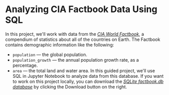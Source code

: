 # Analyzing CIA Factbook Data Using SQL

In this project, we'll work with data from the [*CIA World Factbook*](https://www.cia.gov/library/publications/the-world-factbook/), a compendium of statistics about all of the countries on Earth. 
The Factbook contains demographic information like the following:

* `population` — the global population.
* `population_growth` — the annual population growth rate, as a percentage.
* `area` — the total land and water area.
In this guided project, we'll use SQL in Jupyter Notebook to analyze data from this database. 
If you want to work on this project locally, you can download the [*SQLite factbook.db database*](https://dsserver-prod-resources-1.s3.amazonaws.com/257/factbook.db) by clicking the Download button on the right.

